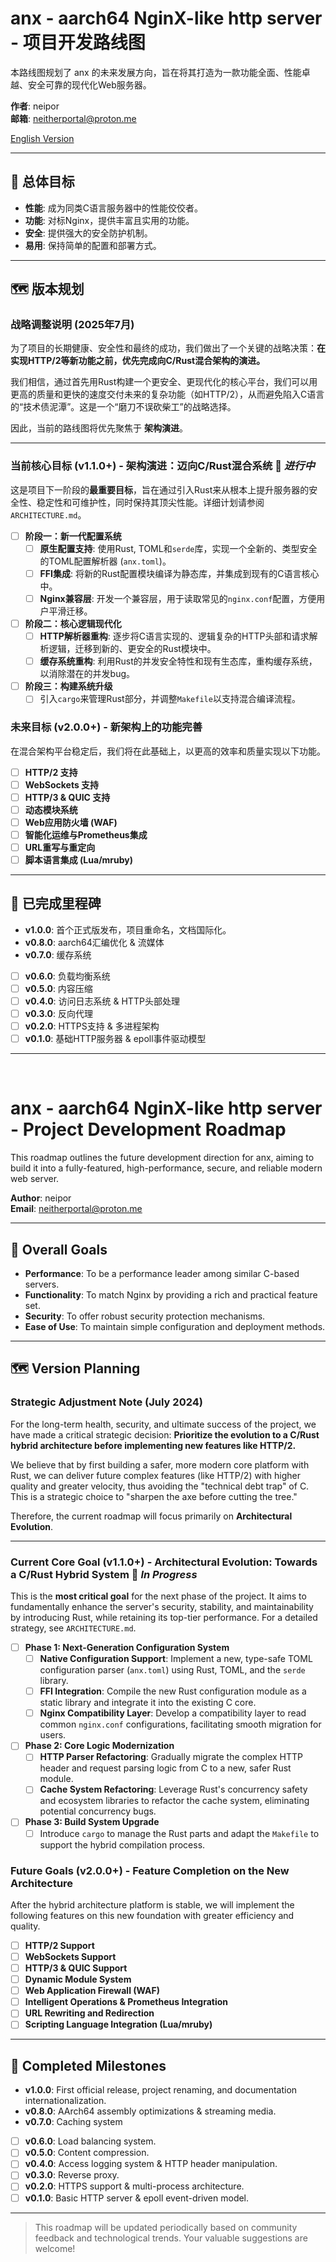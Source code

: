 # anx - aarch64 NginX-like http server - 项目开发路线图

本路线图规划了 anx 的未来发展方向，旨在将其打造为一款功能全面、性能卓越、安全可靠的现代化Web服务器。

**作者**: neipor  
**邮箱**: [neitherportal@proton.me](mailto:neitherportal@proton.me)

[English Version](#english-version)

---

## 🎯 总体目标

- **性能**: 成为同类C语言服务器中的性能佼佼者。
- **功能**: 对标Nginx，提供丰富且实用的功能。
- **安全**: 提供强大的安全防护机制。
- **易用**: 保持简单的配置和部署方式。

---

## 🗺️ 版本规划

### 战略调整说明 (2025年7月)

为了项目的长期健康、安全性和最终的成功，我们做出了一个关键的战略决策：**在实现HTTP/2等新功能之前，优先完成向C/Rust混合架构的演进。**

我们相信，通过首先用Rust构建一个更安全、更现代化的核心平台，我们可以用更高的质量和更快的速度交付未来的复杂功能（如HTTP/2），从而避免陷入C语言的“技术债泥潭”。这是一个“磨刀不误砍柴工”的战略选择。

因此，当前的路线图将优先聚焦于 **架构演进**。

---

### **当前核心目标 (v1.1.0+) - 架构演进：迈向C/Rust混合系统** 🚧 *进行中*

这是项目下一阶段的**最重要目标**，旨在通过引入Rust来从根本上提升服务器的安全性、稳定性和可维护性，同时保持其顶尖性能。详细计划请参阅 `ARCHITECTURE.md`。

-   [ ] **阶段一：新一代配置系统**
    -   [ ] **原生配置支持**: 使用Rust, TOML和`serde`库，实现一个全新的、类型安全的TOML配置解析器 (`anx.toml`)。
    -   [ ] **FFI集成**: 将新的Rust配置模块编译为静态库，并集成到现有的C语言核心中。
    -   [ ] **Nginx兼容层**: 开发一个兼容层，用于读取常见的`nginx.conf`配置，方便用户平滑迁移。
-   [ ] **阶段二：核心逻辑现代化**
    -   [ ] **HTTP解析器重构**: 逐步将C语言实现的、逻辑复杂的HTTP头部和请求解析逻辑，迁移到新的、更安全的Rust模块中。
    -   [ ] **缓存系统重构**: 利用Rust的并发安全特性和现有生态库，重构缓存系统，以消除潜在的并发bug。
-   [ ] **阶段三：构建系统升级**
    -   [ ] 引入`cargo`来管理Rust部分，并调整`Makefile`以支持混合编译流程。

### **未来目标 (v2.0.0+) - 新架构上的功能完善**

在混合架构平台稳定后，我们将在此基础上，以更高的效率和质量实现以下功能。

-   [ ] **HTTP/2 支持**
-   [ ] **WebSockets 支持**
-   [ ] **HTTP/3 & QUIC 支持**
-   [ ] **动态模块系统**
-   [ ] **Web应用防火墙 (WAF)**
-   [ ] **智能化运维与Prometheus集成**
-   [ ] **URL重写与重定向**
-   [ ] **脚本语言集成 (Lua/mruby)**

---

## 📜 已完成里程碑

-   **v1.0.0**: 首个正式版发布，项目重命名，文档国际化。
-   **v0.8.0**: aarch64汇编优化 & 流媒体
-   **v0.7.0**: 缓存系统
-   [ ] **v0.6.0**: 负载均衡系统
-   [ ] **v0.5.0**: 内容压缩
-   [ ] **v0.4.0**: 访问日志系统 & HTTP头部处理
-   [ ] **v0.3.0**: 反向代理
-   [ ] **v0.2.0**: HTTPS支持 & 多进程架构
-   [ ] **v0.1.0**: 基础HTTP服务器 & epoll事件驱动模型

---
<br>

# anx - aarch64 NginX-like http server - Project Development Roadmap

This roadmap outlines the future development direction for anx, aiming to build it into a fully-featured, high-performance, secure, and reliable modern web server.

**Author**: neipor  
**Email**: [neitherportal@proton.me](mailto:neitherportal@proton.me)

---

## 🎯 Overall Goals

- **Performance**: To be a performance leader among similar C-based servers.
- **Functionality**: To match Nginx by providing a rich and practical feature set.
- **Security**: To offer robust security protection mechanisms.
- **Ease of Use**: To maintain simple configuration and deployment methods.

---

## 🗺️ Version Planning

### Strategic Adjustment Note (July 2024)

For the long-term health, security, and ultimate success of the project, we have made a critical strategic decision: **Prioritize the evolution to a C/Rust hybrid architecture before implementing new features like HTTP/2.**

We believe that by first building a safer, more modern core platform with Rust, we can deliver future complex features (like HTTP/2) with higher quality and greater velocity, thus avoiding the "technical debt trap" of C. This is a strategic choice to "sharpen the axe before cutting the tree."

Therefore, the current roadmap will focus primarily on **Architectural Evolution**.

---

### **Current Core Goal (v1.1.0+) - Architectural Evolution: Towards a C/Rust Hybrid System** 🚧 *In Progress*

This is the **most critical goal** for the next phase of the project. It aims to fundamentally enhance the server's security, stability, and maintainability by introducing Rust, while retaining its top-tier performance. For a detailed strategy, see `ARCHITECTURE.md`.

-   [ ] **Phase 1: Next-Generation Configuration System**
    -   [ ] **Native Configuration Support**: Implement a new, type-safe TOML configuration parser (`anx.toml`) using Rust, TOML, and the `serde` library.
    -   [ ] **FFI Integration**: Compile the new Rust configuration module as a static library and integrate it into the existing C core.
    -   [ ] **Nginx Compatibility Layer**: Develop a compatibility layer to read common `nginx.conf` configurations, facilitating smooth migration for users.
-   [ ] **Phase 2: Core Logic Modernization**
    -   [ ] **HTTP Parser Refactoring**: Gradually migrate the complex HTTP header and request parsing logic from C to a new, safer Rust module.
    -   [ ] **Cache System Refactoring**: Leverage Rust's concurrency safety and ecosystem libraries to refactor the cache system, eliminating potential concurrency bugs.
-   [ ] **Phase 3: Build System Upgrade**
    -   [ ] Introduce `cargo` to manage the Rust parts and adapt the `Makefile` to support the hybrid compilation process.

### **Future Goals (v2.0.0+) - Feature Completion on the New Architecture**

After the hybrid architecture platform is stable, we will implement the following features on this new foundation with greater efficiency and quality.

-   [ ] **HTTP/2 Support**
-   [ ] **WebSockets Support**
-   [ ] **HTTP/3 & QUIC Support**
-   [ ] **Dynamic Module System**
-   [ ] **Web Application Firewall (WAF)**
-   [ ] **Intelligent Operations & Prometheus Integration**
-   [ ] **URL Rewriting and Redirection**
-   [ ] **Scripting Language Integration (Lua/mruby)**

---

## 📜 Completed Milestones

-   **v1.0.0**: First official release, project renaming, and documentation internationalization.
-   **v0.8.0**: AArch64 assembly optimizations & streaming media.
-   **v0.7.0**: Caching system
-   [ ] **v0.6.0**: Load balancing system.
-   [ ] **v0.5.0**: Content compression.
-   [ ] **v0.4.0**: Access logging system & HTTP header manipulation.
-   [ ] **v0.3.0**: Reverse proxy.
-   [ ] **v0.2.0**: HTTPS support & multi-process architecture.
-   [ ] **v0.1.0**: Basic HTTP server & epoll event-driven model.

---

> This roadmap will be updated periodically based on community feedback and technological trends. Your valuable suggestions are welcome! 